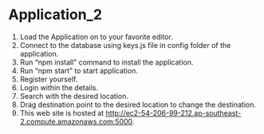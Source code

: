 # Application_2
1.	Load the Application on to your favorite editor.
2.	Connect to the database using keys.js file in config folder of the application.
3.	Run “npm install” command to install the application.
4.	Run “npm start” to start application.
5.	Register yourself.
6.	Login within the details.
7.	Search with the desired location.
8.	Drag destination point to the desired location to change the destination.
9.  This web site is hosted at http://ec2-54-206-99-212.ap-southeast-2.compute.amazonaws.com:5000.
